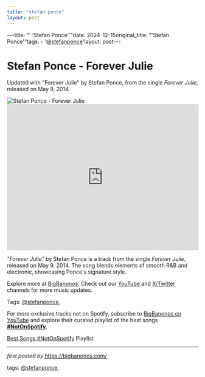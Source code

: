 ```yaml
---
title: "stefan ponce"
layout: post
---
```

---title: "' 'Stefan Ponce''"date: 2024-12-15original_title: "'Stefan Ponce'"tags:  - '[@stefanponce](/tags/stefanponce/)'layout: post---<!-- Title of the Post --><h1 >Stefan Ponce - Forever Julie</h1> <!-- Introductory Text --><p >Updated with "Forever Julie" by Stefan Ponce, from the single *Forever Julie*, released on May 9, 2014.</p> <!-- Featured Image --><div > <img src="https://i.scdn.co/image/ab6761610000f178ccf4d4ed131c7f481177bded" alt="Stefan Ponce - Forever Julie" /></div> <!-- YouTube Video Embed --><div > <iframe width="100%" height="385" src="https://www.youtube.com/embed/-6T1VNbDQP0" title="Stefan Ponce - Forever Julie" frameborder="0" allow="accelerometer; autoplay; clipboard-write; encrypted-media; gyroscope; picture-in-picture; web-share" referrerpolicy="strict-origin-when-cross-origin" allowfullscreen></iframe></div> <!-- Song Information --><div > <p><em>"Forever Julie"</em> by Stefan Ponce is a track from the single *Forever Julie*, released on May 9, 2014. The song blends elements of smooth R&B and electronic, showcasing Ponce's signature style.</p></div> <!-- Footer Links --><div > <p>Explore more at <a href="https://bigbanonos.com/" target="_blank">BigBanonos</a>. Check out our <a href="https://www.youtube.com/[@BigBanonos](/tags/BigBanonos/)" target="_blank">YouTube</a> and <a href="https://x.com/bigbanonos" target="_blank">X/Twitter</a> channels for more music updates.</p></div> <!-- Tags --><p >Tags: [@stefanponce](/tags/stefanponce/),</p><!--Subscribe and Playlist Links--><div>    <p>For more exclusive tracks not on Spotify, subscribe to <a href="https://www.youtube.com/[@BigBanonos](/tags/BigBanonos/)" target="_blank">BigBanonos on YouTube</a> and explore their curated playlist of the best songs <strong>[#NotOnSpotify](/tags/NotOnSpotify/)</strong>.</p>    <p><a href="https://www.youtube.com/playlist?list=PLtuNtuTatqI0kFahUCbtbfenC_ET5O_tr" target="_blank">Best Songs [#NotOnSpotify](/tags/NotOnSpotify/) Playlist<br /></a></p></div><hr /><p><em>first posted by</em> <a href="https://bigbanonos.com/" rel="noopener" target="_new">https://bigbanonos.com/</a></p><p>tags: [@stefanponce](/tags/stefanponce/),</p>